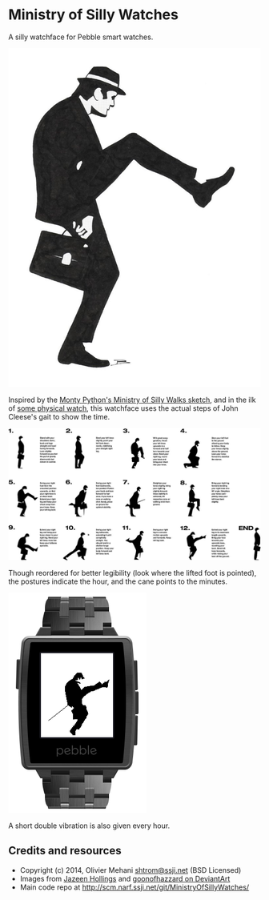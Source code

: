 Ministry of Silly Watches
=========================

A silly watchface for Pebble smart watches.

![A tribute to John Cleese by goonofhazzard on DeviantArt][silly-walk]

Inspired by the [Monty Python's Ministry of Silly Walks sketch][wp-silly-walks],
and in the ilk of [some physical watch][tg-silly-walk-watch], this watchface
uses the actual steps of John Cleese's gait to show the time.

![John's Cleese's Silly Walk, by Jazeen Hollings][silly-gait]

Though reordered for better legibility (look where the lifted foot is pointed),
the postures indicate the hour, and the cane points to the minutes.

![It is 2.37-ish][screenshot]

A short double vibration is also given every hour.

Credits and resources
---------------------

* Copyright (c) 2014, Olivier Mehani <shtrom@ssji.net> (BSD Licensed)
* Images from [Jazeen Hollings][wc-silly-gait] and [goonofhazzard on DeviantArt][da-silly-walk]
* Main code repo at http://scm.narf.ssji.net/git/MinistryOfSillyWatches/

[silly-walk]: resources/images/sillywalks/The_ministry_of_silly_walks.jpg "The Ministry of Silly Walks, by goonofhazzard on DeviantArt: http://goonofhazzard.deviantart.com/art/The-ministry-of-silly-walks-7665679"
[wp-silly-walks]: https://en.wikipedia.org/wiki/The_Ministry_of_Silly_Walks "The Ministry of Silly Walks. Wikipedia"
[tg-silly-walk-watch]: https://www.thinkgeek.com/product/16bc/?srp=32 "Monty Python Ministry of Silly Walks Watch. ThinkGeek"
[silly-gait]: resources/images/sillywalks/Silly_Walk_Gait.jpg "Silly Walk Gait, by Jazeen Hollings, CC-BY-SA 3.0"
[screenshot]: resources/images/screenshot_framed.png
[wc-silly-gait]: https://commons.wikimedia.org/wiki/File:Silly_Walk_Gait.jpg "Silly Walk Gait, by Jazeen Hollings, CC-BY-SA 3.0"
[da-silly-walk]: http://goonofhazzard.deviantart.com/art/The-ministry-of-silly-walks-7665679 "The Ministry of Silly Walks, by goonofhazzard on DeviantArt: http://goonofhazzard.deviantart.com/art/The-ministry-of-silly-walks-7665679"
